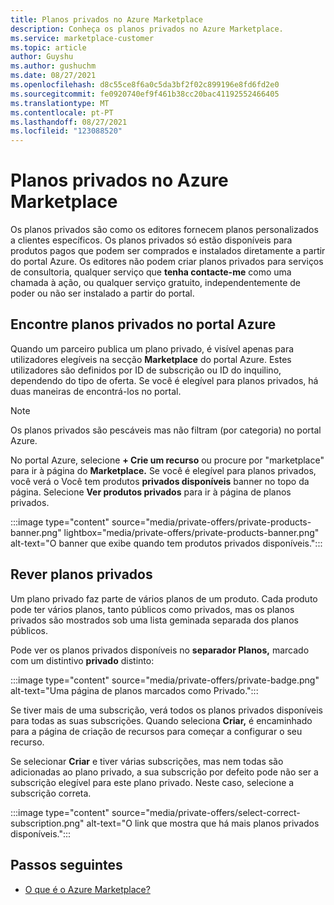 ```yaml
---
title: Planos privados no Azure Marketplace
description: Conheça os planos privados no Azure Marketplace.
ms.service: marketplace-customer
ms.topic: article
author: Guyshu
ms.author: gushuchm
ms.date: 08/27/2021
ms.openlocfilehash: d8c55ce8f6a0c5da3bf2f02c899196e8fd6fd2e0
ms.sourcegitcommit: fe0920740ef9f461b38cc20bac41192552466405
ms.translationtype: MT
ms.contentlocale: pt-PT
ms.lasthandoff: 08/27/2021
ms.locfileid: "123088520"
---
```

# <a name="private-plans-in-azure-marketplace"></a>Planos privados no Azure Marketplace

Os planos privados são como os editores fornecem planos personalizados a clientes específicos. Os planos privados só estão disponíveis para produtos pagos que podem ser comprados e instalados diretamente a partir do portal Azure. Os editores não podem criar planos privados para serviços de consultoria, qualquer serviço que **tenha contacte-me** como uma chamada à ação, ou qualquer serviço gratuito, independentemente de poder ou não ser instalado a partir do portal.

## <a name="find-private-plans-in-the-azure-portal"></a>Encontre planos privados no portal Azure

Quando um parceiro publica um plano privado, é visível apenas para utilizadores elegíveis na secção **Marketplace** do portal Azure. Estes utilizadores são definidos por ID de subscrição ou ID do inquilino, dependendo do tipo de oferta. Se você é elegível para planos privados, há duas maneiras de encontrá-los no portal.

> [!NOTE]
> Os planos privados são pescáveis mas não filtram (por categoria) no portal Azure.

No portal Azure, selecione **+ Crie um recurso** ou procure por "marketplace" para ir à página do **Marketplace.** Se você é elegível para planos privados, você verá o Você tem produtos **privados disponíveis** banner no topo da página. Selecione **Ver produtos privados** para ir à página de planos privados.

:::image type="content" source="media/private-offers/private-products-banner.png" lightbox="media/private-offers/private-products-banner.png" alt-text="O banner que exibe quando tem produtos privados disponíveis.":::

## <a name="review-private-plans"></a>Rever planos privados

Um plano privado faz parte de vários planos de um produto. Cada produto pode ter vários planos, tanto públicos como privados, mas os planos privados são mostrados sob uma lista geminada separada dos planos públicos.

Pode ver os planos privados disponíveis no **separador Planos,** marcado com um distintivo **privado** distinto:

:::image type="content" source="media/private-offers/private-badge.png" alt-text="Uma página de planos marcados como Privado.":::

Se tiver mais de uma subscrição, verá todos os planos privados disponíveis para todas as suas subscrições. Quando seleciona **Criar,** é encaminhado para a página de criação de recursos para começar a configurar o seu recurso.

Se selecionar **Criar** e tiver várias subscrições, mas nem todas são adicionadas ao plano privado, a sua subscrição por defeito pode não ser a subscrição elegível para este plano privado. Neste caso, selecione a subscrição correta.

:::image type="content" source="media/private-offers/select-correct-subscription.png" alt-text="O link que mostra que há mais planos privados disponíveis.":::

## <a name="next-steps"></a>Passos seguintes

- [O que é o Azure Marketplace?](azure-marketplace-overview.md)
